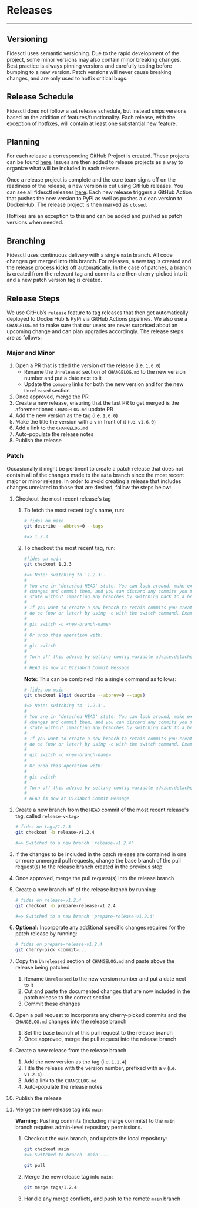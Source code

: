 # Releases

---

## Versioning

Fidesctl uses semantic versioning. Due to the rapid development of the project, some minor versions may also contain minor breaking changes. Best practice is always pinning versions and carefully testing before bumping to a new version. Patch versions will never cause breaking changes, and are only used to hotfix critical bugs.

## Release Schedule

Fidesctl does not follow a set release schedule, but instead ships versions based on the addition of features/functionality. Each release, with the exception of hotfixes, will contain at least one substantial new feature.

## Planning

For each release a corresponding GitHub Project is created. These projects can be found [here](https://github.com/ethyca/fides/projects). Issues are then added to release projects as a way to organize what will be included in each release.

Once a release project is complete and the core team signs off on the readiness of the release, a new version is cut using GitHub releases. You can see all fidesctl releases [here](https://github.com/ethyca/fides/releases). Each new release triggers a GitHub Action that pushes the new version to PyPI as well as pushes a clean version to DockerHub. The release project is then marked as `closed`.

Hotfixes are an exception to this and can be added and pushed as patch versions when needed.

## Branching

Fidesctl uses continuous delivery with a single `main` branch. All code changes get merged into this branch. For releases, a new tag is created and the release process kicks off automatically. In the case of patches, a branch is created from the relevant tag and commits are then cherry-picked into it and a new patch version tag is created.

## Release Steps

We use GitHub’s `release` feature to tag releases that then get automatically deployed to DockerHub & PyPi via GitHub Actions pipelines. We also use a `CHANGELOG.md` to make sure that our users are never surprised about an upcoming change and can plan upgrades accordingly. The release steps are as follows:

### Major and Minor

1. Open a PR that is titled the version of the release (i.e. `1.6.0`)
    * Rename the `Unreleased` section of `CHANGELOG.md` to the new version number and put a date next to it
    * Update the `compare` links for both the new version and for the new `Unreleased` section
1. Once approved, merge the PR
1. Create a new release, ensuring that the last PR to get merged is the aforementioned `CHANGELOG.md` update PR
1. Add the new version as the tag (i.e. `1.6.0`)
1. Make the title the version with a `v` in front of it (i.e. `v1.6.0`)
1. Add a link to the `CHANGELOG.md`
1. Auto-populate the release notes
1. Publish the release

### Patch

Occasionally it might be pertinent to create a patch release that does not contain all of the changes made to the `main` branch since the most recent major or minor release. In order to avoid creating a release that includes changes unrelated to those that are desired, follow the steps below:

1. Checkout the most recent release's tag
    1. To fetch the most recent tag's name, run:

        ```sh
        # fides on main
        git describe --abbrev=0 --tags

        #=> 1.2.3
        ```

    1. To checkout the most recent tag, run:

        ```sh
        #fides on main
        git checkout 1.2.3

        #=> Note: switching to '1.2.3'.
        #
        # You are in 'detached HEAD' state. You can look around, make experimental
        # changes and commit them, and you can discard any commits you make in this
        # state without impacting any branches by switching back to a branch.
        #
        # If you want to create a new branch to retain commits you create, you may
        # do so (now or later) by using -c with the switch command. Example:
        #
        # git switch -c <new-branch-name>
        #
        # Or undo this operation with:
        #
        # git switch -
        #
        # Turn off this advice by setting config variable advice.detachedHead to false
        #
        # HEAD is now at 0123abcd Commit Message
        ```

        __Note__: This can be combined into a single command as follows:

        ```sh
        # fides on main
        git checkout $(git describe --abbrev=0 --tags)

        #=> Note: switching to '1.2.3'.
        #
        # You are in 'detached HEAD' state. You can look around, make experimental
        # changes and commit them, and you can discard any commits you make in this
        # state without impacting any branches by switching back to a branch.
        #
        # If you want to create a new branch to retain commits you create, you may
        # do so (now or later) by using -c with the switch command. Example:
        #
        # git switch -c <new-branch-name>
        #
        # Or undo this operation with:
        #
        # git switch -
        #
        # Turn off this advice by setting config variable advice.detachedHead to false
        #
        # HEAD is now at 0123abcd Commit Message
        ```

1. Create a new branch from the `HEAD` commit of the most recent release's tag, called `release-v<tag>`

    ```sh
    # fides on tags/1.2.3
    git checkout -b release-v1.2.4

    #=> Switched to a new branch 'release-v1.2.4'
    ```

1. If the changes to be included in the patch release are contained in one or more unmerged pull requests, change the base branch of the pull request(s) to the release branch created in the previous step
1. Once approved, merge the pull request(s) into the release branch
1. Create a new branch off of the release branch by running:

    ```sh
    # fides on release-v1.2.4
    git checkout -b prepare-release-v1.2.4

    #=> Switched to a new branch 'prepare-release-v1.2.4'
    ```

1. __Optional:__ Incorporate any additional specific changes required for the patch release by running:

    ```sh
    # fides on prepare-release-v1.2.4
    git cherry-pick <commit>...
    ```

1. Copy the `Unreleased` section of `CHANGELOG.md` and paste above the release being patched
    1. Rename `Unreleased` to the new version number and put a date next to it
    1. Cut and paste the documented changes that are now included in the patch release to the correct section
    1. Commit these changes
1. Open a pull request to incorporate any cherry-picked commits and the `CHANGELOG.md` changes into the release branch
    1. Set the base branch of this pull request to the release branch
    1. Once approved, merge the pull request into the release branch
1. Create a new release from the release branch
    1. Add the new version as the tag (i.e. `1.2.4`)
    1. Title the release with the version number, prefixed with a `v` (i.e. `v1.2.4`)
    1. Add a link to the `CHANGELOG.md`
    1. Auto-populate the release notes
1. Publish the release
1. Merge the new release tag into `main`

    __Warning__: Pushing commits (including merge commits) to the `main` branch requires admin-level repository permissions.

    1. Checkout the `main` branch, and update the local repository:

        ```sh
        git checkout main
        #=> Switched to branch 'main'...

        git pull
        ```

    1. Merge the new release tag into `main`:

        ```sh
        git merge tags/1.2.4
        ```

    1. Handle any merge conflicts, and push to the remote `main` branch
